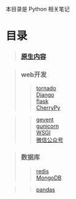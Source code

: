 本目录是 Python 相关笔记

# 目录

> ### [原生内容](./1.基础/)

> ### web开发
>> [tornado](./tornado/)  
>> [Django](./Django/)  
>> [flask](./flask/)  
>> [CherryPy](./CherryPy/)  

>> [gevent](./gevent/)  
>> [gunicorn](./gunicorn/)  
>> [WSGI](./WSGI.py)  
>> [微信公众号](./微信公众号/)  

> ### 数据库
>> [redis](./redis.py)  
>> [MongoDB](./MongoDB.py)  

>> [pandas](./pandas.py)  


